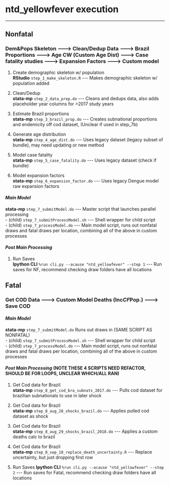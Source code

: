 # ntd_yellowfever execution  
___
## Nonfatal

###  Dem&Pops Skeleton ---> Clean/Dedup Data ---> Brazil Proportions ---> Age CW (Custom Age Dist) ---> Case fatality studies ---> Expansion Factors ---> Custom model

1. Create demographic skeleton w/ population  
   **RStudio** `step_1_make_skeleton.R` --- Makes demographic skeleton w/ population added  

2. Clean/Dedup  
    **stata-mp** `step_2_data_prep.do` --- Cleans and dedups data, also adds placeholder year columns for >2017 study years  

3. Estimate Brazil proportions  
    **stata-mp** `step_3_brazil_prop.do` --- Creates subnational proportions and endemicity off cod dataset, (Unclear if used in step_7b)  

4. Generate age distribution  
    **stata-mp** `step_4_age_dist.do` --- Uses legacy dataset (legacy subset of bundle), may need updating or new method  

5. Model case fatality  
    **stata-mp** `step_5_case_fatality.do` --- Uses legacy dataset (check if bundle)  

6. Model expansion factors  
    **stata-mp** `step_6_expansion_factor.do` --- Uses legacy Dengue model raw expansion factors  

#### *Main Model*

  **stata-mp**  `step_7_submitModel.do` --- Master script that launches parallel processing  
    - (child) `step_7_submitProcessModel.sh` --- Shell wrapper for child script  
    - (child) `step_7_processModel.do` --- Main model script, runs out nonfatal draws and fatal draws per location, combining all of the above in custom processes  

#### *Post Main Processing*

1. Run Saves  
  **Ipython CLI** `%run cli.py --acause "ntd_yellowfever" --step 1` --- Run saves for NF, recommend checking draw folders have all locations


## Fatal

### Get COD Data ---> Custom Model Deaths (Inc*CF*Pop.) ---> Save COD

#### *Main Model*

 **stata-mp** `step_7_submitModel.do` Runs out draws in (SAME SCRIPT AS NONFATAL)   
    - (child) `step_7_submitProcessModel.sh` --- Shell wrapper for child script  
    - (child) `step_7_processModel.do` --- Main model script, runs out nonfatal draws and fatal draws per location, combining all of the above in custom processes  

#### *Post Main Processing* (NOTE THESE 4 SCRIPTS NEED REFACTOR, SHOULD BE FOR LOOPS, UNCLEAR WHICH/ALL RAN)

1. Get Cod data for Brazil  
    **stata-mp** `step_8_get_cod_bra_subnats_2017.do` --- Pulls cod dataset for brazilian subnationals to use in later shock  

2. Get Cod data for Brazil  
    **stata-mp** `step_8_aug_28_shocks_brazil.do` --- Applies pulled cod dataset as shock  

1. Get Cod data for Brazil  
    **stata-mp** `step_8_aug_29_shocks_brazil_2018.do` --- Applies a custom deaths calc to brazil  

1. Get Cod data for Brazil  
    **stata-mp** `step_8_sep_10_replace_death_uncertainty.R` --- Replace uncertainty, but just dropping first row  

1. Run Saves
    **Ipython CLI** `%run cli.py --acause "ntd_yellowfever" --step 2` --- Run saves for Fatal, recommend checking draw folders have all locations

